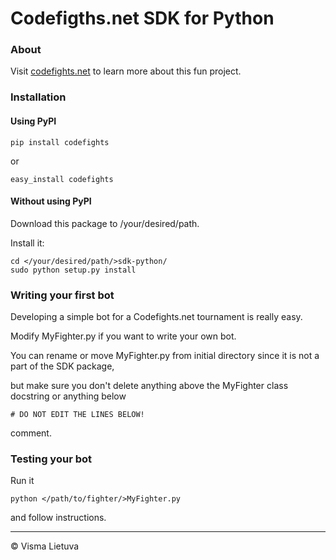 # Codefigths.net SDK for Python

### About
Visit [codefights.net](http://www.codefights.net/) to learn more about this fun project.

### Installation
#### Using PyPI
```
pip install codefights
```
or
```
easy_install codefights
```
#### Without using PyPI
Download this package to /your/desired/path.

Install it:
```
cd </your/desired/path/>sdk-python/
sudo python setup.py install
```

### Writing your first bot
Developing a simple bot for a Codefights.net tournament is really easy.

Modify MyFighter.py if you want to write your own bot.

You can rename or move MyFighter.py from initial directory since it is not a part of the SDK package,

but make sure you don't delete anything above the MyFighter class docstring or anything below
```
# DO NOT EDIT THE LINES BELOW!
```
comment.


### Testing your bot
Run it
```
python </path/to/fighter/>MyFighter.py
```
and follow instructions.

---
©  Visma Lietuva
